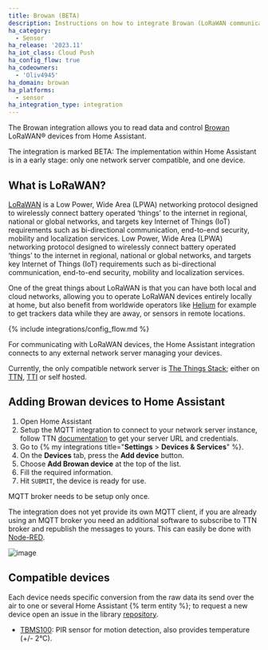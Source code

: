 ```yaml
---
title: Browan (BETA)
description: Instructions on how to integrate Browan (LoRaWAN communication) devices with Home Assistant.
ha_category:
  - Sensor
ha_release: '2023.11'
ha_iot_class: Cloud Push
ha_config_flow: true
ha_codeowners:
  - 'Oliv4945'
ha_domain: browan
ha_platforms:
  - sensor
ha_integration_type: integration
---
```


The Browan integration allows you to read data and control [Browan](https://www.browan.com/product/XP/VJ) LoRaWAN® devices from Home Assistant.

<div class='note warning'>
The integration is marked BETA: The implementation within Home Assistant is in a early stage: only one network server compatible, and one device.
</div>

## What is LoRaWAN?

[LoRaWAN](<https://en.wikipedia.org/wiki/LoRa#LoRaWAN>) is a Low Power, Wide Area (LPWA) networking protocol designed to wirelessly connect battery operated ‘things’ to the internet in regional, national or global networks, and targets key Internet of Things (IoT) requirements such as bi-directional communication, end-to-end security, mobility and localization services.
 Low Power, Wide Area (LPWA) networking protocol designed to wirelessly connect battery operated ‘things’ to the internet in regional, national or global networks, and targets key Internet of Things (IoT) requirements such as bi-directional communication, end-to-end security, mobility and localization services.

One of the great things about LoRaWAN is that you can have both local and cloud networks, allowing you to operate LoRaWAN devices entirely locally at home, but also benefit from worldwide operators like [Helium](<https://www.helium.com/>) for example to get trackers data while they are away, or sensors in remote locations.

{% include integrations/config_flow.md %}

For communicating with LoRaWAN devices, the Home Assistant integration connects to any external network server managing your devices.

<div class='note info'>

Currently, the only compatible network server is [The Things Stack](<https://www.thethingsindustries.com/docs/getting-started/the-things-stack-basics/>); either on [TTN](<https://www.thethingsnetwork.org/>), [TTI](<https://www.thethingsindustries.com/>) or self hosted.

</div>

## Adding Browan devices to Home Assistant

1. Open Home Assistant
2. Setup the MQTT integration to connect to your network server instance, follow TTN [documentation](<https://www.thethingsindustries.com/docs/integrations/mqtt/#creating-an-api-key>) to get your server URL and credentials.
3. Go to {% my integrations title="**Settings** > **Devices & Services**" %}.
4. On the **Devices** tab, press the **Add device** button.
5. Choose **Add Browan device** at the top of the list.
6. Fill the required information.
7. Hit `SUBMIT`, the device is ready for use.

<div class='note info'>
MQTT broker needs to be setup only once.
</div>

<div class='note warning'>

The integration does not yet provide its own MQTT client, if you are already using an MQTT broker you need an additional software to subscribe to TTN broker and republish the messages to yours. This can easily be done with [Node-RED](<https://nodered.org>).

</div>

![image](/images/integrations/browan/hass_config.png)

## Compatible devices

Each device needs specific conversion from the raw data its send over the air to one or several Home Assistant {% term entity %}; to request a new device open an issue in the library [repository](<https://gitlab.com/oliv4945/pyliblorawan/-/issues>).

- [TBMS100](<https://www.browan.com/product/motion-sensor-pir/detail>): PIR sensor for motion detection, also provides temperature (+/- 2°C).
